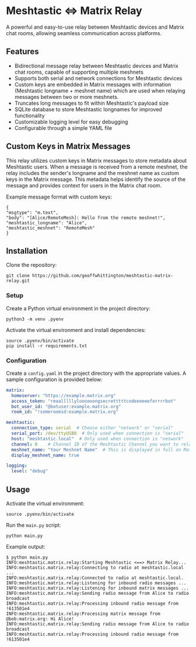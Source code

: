 # Meshtastic <=> Matrix Relay

A powerful and easy-to-use relay between Meshtastic devices and Matrix chat rooms, allowing seamless communication across platforms.

## Features

- Bidirectional message relay between Meshtastic devices and Matrix chat rooms, capable of supporting multiple meshnets
-  Supports both serial and network connections for Meshtastic devices
- Custom keys are embedded in Matrix messages with information (Meshtastic longname + meshnet name) which are used when relaying messages between two or more meshnets. 
- Truncates long messages to fit within Meshtastic's payload size
- SQLite database to store Meshtastic longnames for improved functionality
- Customizable logging level for easy debugging
- Configurable through a simple YAML file

## Custom Keys in Matrix Messages

This relay utilizes custom keys in Matrix messages to store metadata about Meshtastic users. When a message is received from a remote meshnet, the relay includes the sender's longname and the meshnet name as custom keys in the Matrix message. This metadata helps identify the source of the message and provides context for users in the Matrix chat room.

Example message format with custom keys:

```
{
"msgtype": "m.text",
"body": "[Alice/RemoteMesh]: Hello from the remote meshnet!",
"meshtastic_longname": "Alice",
"meshtastic_meshnet": "RemoteMesh"
}
```

## Installation

Clone the repository:

```
git clone https://github.com/geoffwhittington/meshtastic-matrix-relay.git
```

### Setup

Create a Python virtual environment in the project directory:

```
python3 -m venv .pyenv
```

Activate the virtual environment and install dependencies:

```
source .pyenv/bin/activate
pip install -r requirements.txt
```


### Configuration

Create a `config.yaml` in the project directory with the appropriate values. A sample configuration is provided below:

```yaml
matrix:
  homeserver: "https://example.matrix.org"
  access_token: "reaalllllyloooooongsecretttttcodeeeeeeforrrrbot"
  bot_user_id: "@botuser:example.matrix.org"
  room_id: "!someroomid:example.matrix.org"

meshtastic:
  connection_type: serial  # Choose either "network" or "serial"
  serial_port: /dev/ttyUSB0  # Only used when connection is "serial"
  host: "meshtastic.local"  # Only used when connection is "network"
  channel: 0    # Channel ID of the Meshtastic Channel you want to relay
  meshnet_name: "Your Meshnet Name"  # This is displayed in full on Matrix, but is truncated when sent to a remote Meshnet
  display_meshnet_name: true

logging:
  level: "debug"
```

## Usage
Activate the virtual environment:
```
source .pyenv/bin/activate
```
Run the `main.py` script:
```
python main.py
```
Example output:
```
$ python main.py
INFO:meshtastic.matrix.relay:Starting Meshtastic <==> Matrix Relay...
INFO:meshtastic.matrix.relay:Connecting to radio at meshtastic.local ...
INFO:meshtastic.matrix.relay:Connected to radio at meshtastic.local.
INFO:meshtastic.matrix.relay:Listening for inbound radio messages ...
INFO:meshtastic.matrix.relay:Listening for inbound matrix messages ...
INFO:meshtastic.matrix.relay:Sending radio message from Alice to radio broadcast
INFO:meshtastic.matrix.relay:Processing inbound radio message from !613501e4
INFO:meshtastic.matrix.relay:Processing matrix message from @bob:matrix.org: Hi Alice!
INFO:meshtastic.matrix.relay:Sending radio message from Alice to radio broadcast
INFO:meshtastic.matrix.relay:Processing inbound radio message from !613501e4
```
